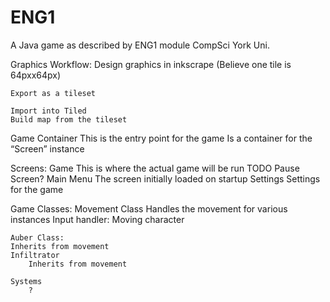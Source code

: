 # ENG1
A Java game as described by ENG1 module CompSci York Uni.


Graphics Workflow:
    Design graphics in inkscrape
    (Believe one tile is 64pxx64px)
    
    Export as a tileset

    Import into Tiled
    Build map from the tileset



Game Container 
    This is the entry point for the game
    Is a container for the “Screen” instance

Screens:
    Game
        This is where the actual game will be run
        TODO Pause Screen?
    Main Menu
        The screen initially loaded on startup
    Settings
        Settings for the game




Game Classes:
    Movement Class
        Handles the movement for various instances
    Input handler:
        Moving character

    Auber Class:
    Inherits from movement
    Infiltrator
        Inherits from movement

    Systems
        ?
